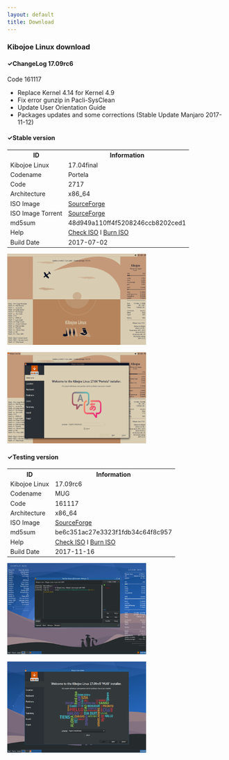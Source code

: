 ```yaml
---
layout: default
title: Download
---
```


<h3>Kibojoe Linux download</h3>

<h4>✓ChangeLog 17.09rc6</h4>

Code 161117

- Replace Kernel 4.14 for Kernel 4.9
- Fix error gunzip in Pacli-SysClean
- Update User Orientation Guide
- Packages updates and some corrections (Stable Update Manjaro 2017-11-12)

<h4>✓Stable version</h4>
<table>
          <tbody><tr>
            <th>ID</th><th>Information</th>
          </tr>
          <tr>
            <td>Kibojoe Linux</td><td>17.04final</td>
          </tr>
          <tr>
            <td>Codename</td><td>Portela</td>
          </tr>
          <tr>
            <td>Code</td><td>2717</td>
          </tr>
          <tr>
            <td>Architecture</td><td>x86_64</td>
          </tr>
          <tr>
            <td>ISO Image</td><td><a href="https://sourceforge.net/projects/kibojoe/files/17.04/Code%202717/" target="_blank">SourceForge</a></td>
          </tr>
          <tr>
            <td>ISO Image Torrent</td><td><a href="https://sourceforge.net/projects/manjarotorrents/files/spins/Kibojoe/17.04/" target="_blank">SourceForge</a></td>
          </tr>
          <tr>
            <td>md5sum</td><td>48d949a110ff4f5208246ccb8202ced1</td>
          </tr>
          <tr>
            <td>Help</td><td><a href="https://wiki.manjaro.org/index.php?title=How-to_check_an_.ISO_MD5_checksum" target="_blank">Check ISO</a> I <a href="https://wiki.manjaro.org/index.php?title=Burn_an_ISO_File" target="_blank">Burn ISO</a></td>
          </tr>
          <tr>
            <td>Build Date</td><td>2017-07-02</td>
          </tr>
        </tbody></table>

<a href="http://www.auplod.com/u/ldauop99a7d.png"><img src="/img/img1.png" width="320" height="210" target="_blank"></a>

<a href="http://www.auplod.com/u/udpoal99a7e.png"><img src="/img/img2.png" width="320" height="210" target="_blank"></a>

<h4>✓Testing version</h4>
<table>
          <tbody><tr>
            <th>ID</th><th>Information</th>
          </tr>
          <tr>
            <td>Kibojoe Linux</td><td>17.09rc6</td>
          </tr>
          <tr>
            <td>Codename</td><td>MUG</td>
          </tr>
          <tr>
            <td>Code</td><td>161117</td>
          </tr>
          <tr>
            <td>Architecture</td><td>x86_64</td>
          </tr>
          <tr>
            <td>ISO Image</td><td><a href="https://sourceforge.net/projects/kibojoe/files/17.09/Code%20161117/" target="_blank">SourceForge</a></td>
          </tr>
          <tr>
            <td>md5sum</td><td>be6c351ac27e3323f1fdb34c64f8c957</td>
          </tr>
          <tr>
            <td>Help</td><td><a href="https://wiki.manjaro.org/index.php?title=How-to_check_an_.ISO_MD5_checksum" target="_blank">Check ISO</a> I <a href="https://wiki.manjaro.org/index.php?title=Burn_an_ISO_File" target="_blank">Burn ISO</a></td>
          </tr>
          <tr>
            <td>Build Date</td><td>2017-11-16</td>
          </tr>
        </tbody></table>

<a href="http://www.auplod.com/u/oadplu9e02f.png"><img src="/img/img3.png" width="320" height="210" target="_blank"></a>

<a href="http://www.auplod.com/u/ulapod9e030.png"><img src="/img/img4.png" width="320" height="210" target="_blank"></a>